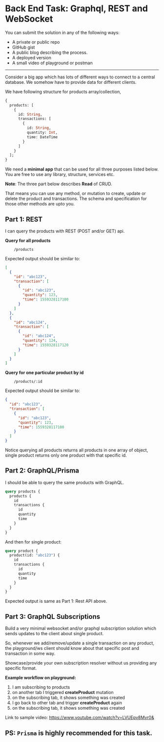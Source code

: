 # Back End Task: Graphql, REST and WebSocket

You can submit the solution in any of the following ways:

- A private or public repo
- GitHub gist
- A public blog describing the process.
- A deployed version
- A small video of playground or postman

---

Consider a big app which has lots of different ways to connect to a central database. We somehow have to provide data for different clients.

We have following structure for products array/collection,

```graphql
{
  products: [
    {
      id: String,
      transactions: [
        {
          id: String,
          quantity: Int,
          time: DateTime
        }
      ]
    }
  ];
}
```

We need a **minimal app** that can be used for all three purposes listed below. You are free to use any library, structure, services etc.

**Note**: The three part below describes **Read** of CRUD.

That means you can use any method, or mutation to create, update or delete the product and transactions. The schema and specification for those other methods are upto you.

## Part 1: REST

I can query the products with REST (POST and/or GET) api.

**Query for all products**

```
    /products
```

Expected output should be similar to:

```json
[
  {
    "id": "abc123",
    "transaction": [
      {
        "id": "abc123",
        "quantity": 123,
        "time": 1559328117100
      }
    ]
  },
  {
    "id": "abc124",
    "transaction": [
      {
        "id": "abc124",
        "quantity": 124,
        "time": 1559328117120
      }
    ]
  }
]
```

**Query for one particular product by id**

```
    /products/:id
```

Expected output should be similar to:

```json
{
  "id": "abc123",
  "transaction": [
    {
      "id": "abc123",
      "quantity": 123,
      "time": 1559328117100
    }
  ]
}
```

Notice querying all products returns all products in one array of object, single product returns only one product with that specific id.

## Part 2: GraphQL/Prisma

I should be able to query the same products with GraphQL.

```graphql
query products {
  products {
    id
    transactions {
      id
      quantity
      time
    }
  }
}
```

And then for single product:

```graphql
query product {
  product(id: "abc123") {
    id
    transactions {
      id
      quantity
      time
    }
  }
}
```

Expected output is same as Part 1: Rest API above.

## Part 3: GraphQL Subscriptions

Build a very minimal websocket and/or graphql subscription solution which sends updates to the client about single product.

So, whenever we add/remove/update a single transaction on any product, the playground/ws client should know about that specific post and transaction in some way.

Showcase/provide your own subscription resolver without us providing any specific format.

**Example workflow on playground:**

1. I am subscribing to products
2. on another tab I triggered **createProduct** mutation
3. on the subscribing tab, it shows something was created
4. I go back to other tab and trigger **createProduct** again
5. on the subscribing tab, it shows something was created

Link to sample video: https://www.youtube.com/watch?v=LVUEpv8Mvr0&

## PS: `Prisma` is highly recommended for this task.
